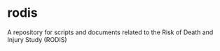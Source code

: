 # rodis
A repository for scripts and documents related to the Risk of Death and Injury Study (RODIS)
